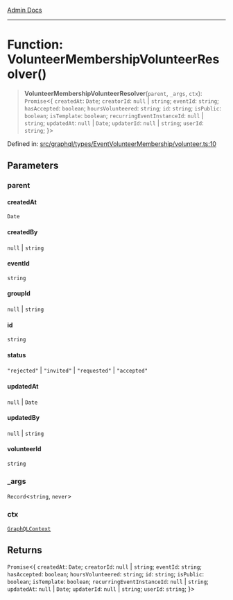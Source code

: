 [Admin Docs](/)

***

# Function: VolunteerMembershipVolunteerResolver()

> **VolunteerMembershipVolunteerResolver**(`parent`, `_args`, `ctx`): `Promise`\<\{ `createdAt`: `Date`; `creatorId`: `null` \| `string`; `eventId`: `string`; `hasAccepted`: `boolean`; `hoursVolunteered`: `string`; `id`: `string`; `isPublic`: `boolean`; `isTemplate`: `boolean`; `recurringEventInstanceId`: `null` \| `string`; `updatedAt`: `null` \| `Date`; `updaterId`: `null` \| `string`; `userId`: `string`; \}\>

Defined in: [src/graphql/types/EventVolunteerMembership/volunteer.ts:10](https://github.com/Sourya07/talawa-api/blob/2dc82649c98e5346c00cdf926fe1d0bc13ec1544/src/graphql/types/EventVolunteerMembership/volunteer.ts#L10)

## Parameters

### parent

#### createdAt

`Date`

#### createdBy

`null` \| `string`

#### eventId

`string`

#### groupId

`null` \| `string`

#### id

`string`

#### status

`"rejected"` \| `"invited"` \| `"requested"` \| `"accepted"`

#### updatedAt

`null` \| `Date`

#### updatedBy

`null` \| `string`

#### volunteerId

`string`

### \_args

`Record`\<`string`, `never`\>

### ctx

[`GraphQLContext`](../../../../context/type-aliases/GraphQLContext.md)

## Returns

`Promise`\<\{ `createdAt`: `Date`; `creatorId`: `null` \| `string`; `eventId`: `string`; `hasAccepted`: `boolean`; `hoursVolunteered`: `string`; `id`: `string`; `isPublic`: `boolean`; `isTemplate`: `boolean`; `recurringEventInstanceId`: `null` \| `string`; `updatedAt`: `null` \| `Date`; `updaterId`: `null` \| `string`; `userId`: `string`; \}\>
